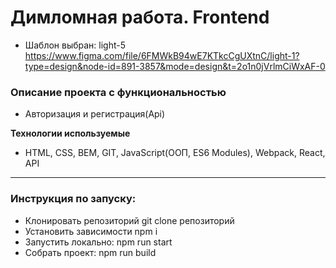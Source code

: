 # Димломная работа. Frontend
* Шаблон выбран: light-5  
https://www.figma.com/file/6FMWkB94wE7KTkcCgUXtnC/light-1?type=design&node-id=891-3857&mode=design&t=2o1n0jVrlmCiWxAF-0

### Описание проекта с функциональностью
* Авторизация и регистрация(Api)

**Технологии используемые**

* HTML, CSS, BEM, GIT, JavaScript(ООП, ES6 Modules), Webpack, React, API

---

### Инструкция по запуску:
* Клонировать репозиторий git clone репозиторий
* Установить зависимости npm i
* Запустить локально: npm run start
* Собрать проект: npm run build